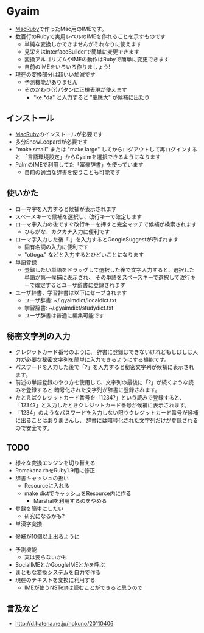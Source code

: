 # Gyaim

 * [MacRuby](http://www.macruby.org/)で作ったMac用のIMEです。
 * 数百行のRubyで実用レベルのIMEを作れることを示すものです
    * 単純な変換しかできませんがそれなりに使えます
    * 見栄えはInterfaceBuilderで簡単に変更できます
    * 変換アルゴリズムやIMEの動作はRubyで簡単に変更できます
    * 自前のIMEをいろいろ作りましょう!
 * 現在の変換部分は超いい加減です
    * 予測機能がありません
    * そのかわり(?)パタンに正規表現が使えます
        * "ke.*da" と入力すると "慶應大" が候補に出たり

## インストール

 * [MacRuby](http://www.macruby.org/)のインストールが必要です
 * 多分SnowLeopardが必要です
 * "make small" または "make large" してからログアウトして再ログインすると
   「言語環境設定」からGyaimを選択できるようになります
 * PalmのIMEで利用してた「富豪辞書」を使っています
    * 自前の適当な辞書を使うことも可能です

## 使いかた

 * ローマ字を入力すると候補が表示されます
 * スペースキーで候補を選択し、改行キーで確定します
 * ローマ字入力の後ですぐ改行キーを押すと完全マッチで候補が検索されます
    * ひらがな、カタカナ入力に便利です
 * ローマ字入力した後「.」を入力するとGoogleSuggestが呼ばれます
    * 固有名詞の入力に便利です
    * "ottoga." などと入力するとひどいことになります
 * 単語登録
    - 登録したい単語をドラッグして選択した後で文字入力すると、選択した単語が第一候補に表示され、
      その単語をスペースキーで選択して改行キーで確定するとユーザ辞書に登録されます
 * ユーザ辞書、学習辞書は以下にセーブされます
    - ユーザ辞書: ~/.gyaimdict/localdict.txt
    - 学習辞書: ~/.gyaimdict/studydict.txt
    - ユーザ辞書は普通に編集可能です

## 秘密文字列の入力

 * クレジットカード番号のように、
   辞書に登録はできないけれどもしばしば入力が必要な秘密文字列を簡単に入力できるようにする機能です。
 * パスワードを入力した後で「?」を入力すると秘密文字列が候補に表示されます。
 * 前述の単語登録のやり方を使用して、文字列の最後に「?」が続くような読みを登録すると
   暗号化された文字列が辞書に登録されます。
 * たとえばクレジットカード番号を「1234?」という読みで登録すると、
   「1234?」と入力したときクレジットカード番号が候補に表示されます。
 * 「1234」のようなパスワードを入力しない限りクレジットカード番号が候補に出ることはありませんし、
   辞書には暗号化された文字列だけが登録されるので安全です。

## TODO

 * 様々な変換エンジンを切り替える
 * Romakana.rbをRuby1.9用に修正
 * 辞書キャッシュの扱い
    - Resourceに入れる
    - make dictでキャッシュをResource内に作る
        - Marshalを利用するのをやめる
 * 登録を簡単にしたい
    - 研究になるかも?
 * 単漢字変換
  - 候補が10個以上出るように
 * 予測機能
    - 実は要らないかも
 * SocialIMEとかGoogleIMEとかを呼ぶ
 * まともな変換システムを自力で作る
 * 現在のテキストを変換に利用する
   - IMEが使うNSTextは読むことができると思うので

## 言及など

 * http://d.hatena.ne.jp/nokuno/20110406

<!--
## 論文ネタ

 * IME用のヒントを与えるアプリケーション
        <input type="text" hint="kamakura_address">
   みたいにすると鎌倉の住所を入力しやすいIMEが出てくる
 * ヒントを出すだけだと既に色々あるかも
 * ヒントによって画像すら入れられるようにすると凄い
 * MacのIMEで画像を入力できる気がする
    - NSTextViewじゃなくてWebView(?)にすればよい
-->
